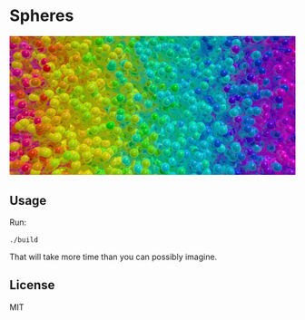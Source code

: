 # Spheres

![screenshot](screenshot.jpg)

## Usage

Run:

    ./build

That will take more time than you can possibly imagine.

## License

MIT
